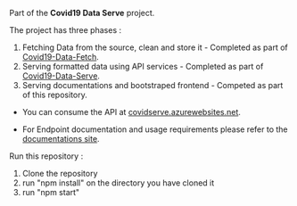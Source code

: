 Part of the **Covid19 Data Serve** project.

The project has three phases :

1. Fetching Data from the source, clean and store it - Completed as part of <a href="https://github.com/rangakamesh/Covid19-Data-Fetch" target="_blank">Covid19-Data-Fetch</a>.
2. Serving formatted data using API services         - Completed as part of <a href="https://github.com/rangakamesh/Covid19-Data-Serve" target="_blank">Covid19-Data-Serve</a>.
3. Serving documentations and bootstraped frontend   - Competed as part of this repository.

- You can consume the API at <a href="https://covidserve.azurewebsites.net" target="_blank">covidserve.azurewebsites.net</a>.

- For Endpoint documentation and usage requirements please refer to the <a href="https://blue-water-070724a0f.azurestaticapps.net/" target="_blank">documentations site</a>.


Run this repository :
1. Clone the repository
2. run "npm install" on the directory you have cloned it
3. run "npm start" 

